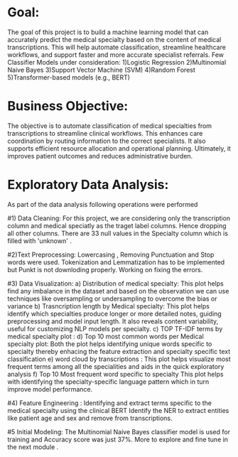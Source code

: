 # Goal:
The goal of this project is to build a machine learning model that can accurately predict the medical specialty based on the content of medical transcriptions. 
This will help automate classification, streamline healthcare workflows, and support faster and more accurate specialist referrals.
Few Classifier Models under consideration:
1)Logistic Regression 
2)Multinomial Naive Bayes
3)Support Vector Machine (SVM)
4)Random Forest 
5)Transformer-based models (e.g., BERT)

# Business Objective: 
The objective is to automate classification of medical specialties from transcriptions to streamline clinical workflows. This enhances care coordination by routing information to the correct specialists. 
It also supports efficient resource allocation and operational planning. Ultimately, it improves patient outcomes and reduces administrative burden.

# Exploratory Data Analysis: 
As part of the data analysis following operations were performed 

#1) Data Cleaning: 
For this project, we are considering only the transcription column and medical speciatly as the traget label columns. Hence dropping all other columns. 
There are 33 null values in the Specialty column which is filled with 'unknown' . 

#2)Text Preprocessing:
Lowercasing , Removing Punctuation and Stop words were used. Tokenization and Lemmatization has to be implemented but Punkt is not downloding properly. Working on fixing the errors. 

#3) Data Visualization: 
a) Distribution of medical specialty: 
This plot helps find any imbalance in the dataset and based on the observation we can use techniques like oversampling or undersampling to overcome the bias or variance
b) Trasncription length by Medical specialty: 
This plot helps identify which specialties produce longer or more detailed notes, guiding preprocessing and model input length. It also reveals content variability, useful for customizing NLP models per specialty.
c) TOP TF-IDF terms by medical specialty plot :
d) Top 10 most common words per Medical specialty plot:
Both the plot helps identifying unique words specific to specialty thereby enhacing the feature extraction and specialty specific text classification
e) word cloud by transcriptions : 
This plot helps visualize most frequent terms among all the specialities and aids in the quick exploratory analysis 
f) Top 10 Most frequent word specific to specialty 
This plot helps with identifying the specialty-specific language pattern which in turn improve model performance.

#4) Feature Engineering : 
Identifying and extract terms specific to the medical specialty using the clinical BERT 
Identify the NER to extract entities like patient age and sex and remove from transcriptions.

#5 Initial Modeling:
The Multinomial Naive Bayes classifier model is used for training and Accuracy score was just 37%. 
More to explore and fine tune in the next module . 
